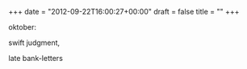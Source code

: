+++
date = "2012-09-22T16:00:27+00:00"
draft = false
title = ""
+++
<p>oktober:</p>&#13;
<p>swift judgment,</p>&#13;
<p>late bank-letters</p> 
